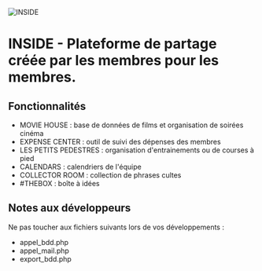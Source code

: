 ![INSIDE](http://77.206.45.128/inside/includes/icons/inside_readme.png)

# INSIDE - Plateforme de partage créée par les membres pour les membres.

## Fonctionnalités
- MOVIE HOUSE : base de données de films et organisation de soirées cinéma
- EXPENSE CENTER : outil de suivi des dépenses des membres
- LES PETITS PEDESTRES : organisation d'entrainements ou de courses à pied
- CALENDARS : calendriers de l'équipe
- COLLECTOR ROOM : collection de phrases cultes
- #THEBOX : boîte à idées

## Notes aux développeurs
Ne pas toucher aux fichiers suivants lors de vos développements :
- appel_bdd.php
- appel_mail.php
- export_bdd.php
